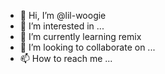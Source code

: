 - 👋 Hi, I’m @lil-woogie
- 👀 I’m interested in ...
- 🌱 I’m currently learning remix
- 💞️ I’m looking to collaborate on ...
- 📫 How to reach me ...

<!---
lil-woogie/lil-woogie is a ✨ special ✨ repository because its `README.md` (this file) appears on your GitHub profile.
You can click the Preview link to take a look at your changes.
--->
